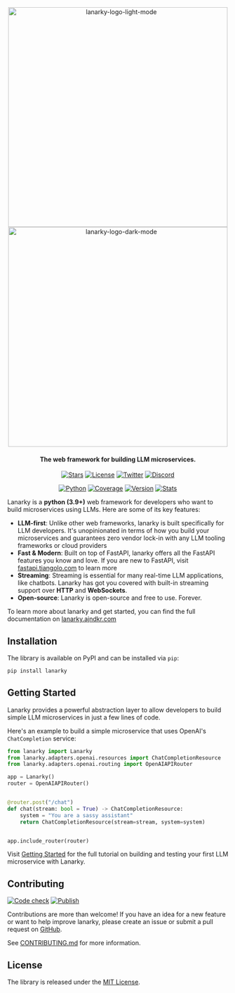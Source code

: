 <div align="center">

<img src="https://raw.githubusercontent.com/ajndkr/lanarky/main/assets/logo-light-mode.png#gh-light-mode-only" alt="lanarky-logo-light-mode" width="500">
<img src="https://raw.githubusercontent.com/ajndkr/lanarky/main/assets/logo-dark-mode.png#gh-dark-mode-only" alt="lanarky-logo-dark-mode" width="500">

<h4>The web framework for building LLM microservices.</h4>

[![Stars](https://img.shields.io/github/stars/ajndkr/lanarky)](https://github.com/ajndkr/lanarky/stargazers)
[![License](https://img.shields.io/badge/License-MIT-yellow.svg)](https://github.com/ajndkr/lanarky/blob/main/LICENSE)
[![Twitter](https://img.shields.io/twitter/follow/LanarkyAPI?style=social)](https://twitter.com/intent/follow?screen_name=LanarkyAPI)
[![Discord](https://img.shields.io/badge/join-Discord-7289da.svg)](https://discord.gg/6qUfrQAEeE)

[![Python](https://img.shields.io/pypi/pyversions/lanarky.svg)](https://pypi.org/project/lanarky/)
[![Coverage](https://coveralls.io/repos/github/ajndkr/lanarky/badge.svg?branch=main)](https://coveralls.io/github/ajndkr/lanarky?branch=main)
[![Version](https://badge.fury.io/py/lanarky.svg)](https://pypi.org/project/lanarky/)
[![Stats](https://img.shields.io/pypi/dm/lanarky.svg)](https://pypistats.org/packages/lanarky)

</div>

Lanarky is a **python (3.9+)** web framework for developers who want to build microservices using LLMs.
Here are some of its key features:

- **LLM-first**: Unlike other web frameworks, lanarky is built specifically for LLM developers.
  It's unopinionated in terms of how you build your microservices and guarantees zero vendor lock-in
  with any LLM tooling frameworks or cloud providers
- **Fast & Modern**: Built on top of FastAPI, lanarky offers all the FastAPI features you know and love.
  If you are new to FastAPI, visit [fastapi.tiangolo.com](https://fastapi.tiangolo.com) to learn more
- **Streaming**: Streaming is essential for many real-time LLM applications, like chatbots. Lanarky has
  got you covered with built-in streaming support over **HTTP** and **WebSockets**.
- **Open-source**: Lanarky is open-source and free to use. Forever.

To learn more about lanarky and get started, you can find the full documentation on [lanarky.ajndkr.com](https://lanarky.ajndkr.com)

## Installation

The library is available on PyPI and can be installed via `pip`:

```bash
pip install lanarky
```

## Getting Started

Lanarky provides a powerful abstraction layer to allow developers to build
simple LLM microservices in just a few lines of code.

Here's an example to build a simple microservice that uses OpenAI's `ChatCompletion` service:

```python
from lanarky import Lanarky
from lanarky.adapters.openai.resources import ChatCompletionResource
from lanarky.adapters.openai.routing import OpenAIAPIRouter

app = Lanarky()
router = OpenAIAPIRouter()


@router.post("/chat")
def chat(stream: bool = True) -> ChatCompletionResource:
    system = "You are a sassy assistant"
    return ChatCompletionResource(stream=stream, system=system)


app.include_router(router)
```

Visit [Getting Started](https://lanarky.ajndkr.com/getting-started) for the full tutorial on building
and testing your first LLM microservice with Lanarky.

## Contributing

[![Code check](https://github.com/ajndkr/lanarky/actions/workflows/code-check.yaml/badge.svg)](https://github.com/ajndkr/lanarky/actions/workflows/code-check.yaml)
[![Publish](https://github.com/ajndkr/lanarky/actions/workflows/publish.yaml/badge.svg)](https://github.com/ajndkr/lanarky/actions/workflows/publish.yaml)

Contributions are more than welcome! If you have an idea for a new feature or want to help improve lanarky,
please create an issue or submit a pull request on [GitHub](https://github.com/ajndkr/lanarky).

See [CONTRIBUTING.md](https://github.com/ajndkr/lanarky/blob/main/CONTRIBUTING.md) for more information.

## License

The library is released under the [MIT License](https://github.com/ajndkr/lanarky/blob/main/LICENSE).
